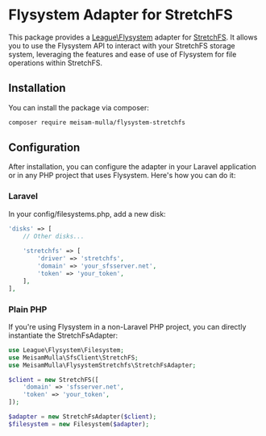 # Flysystem Adapter for StretchFS

This package provides a [League\Flysystem](https://flysystem.thephpleague.com/) adapter for [StretchFS](https://github.com/nullivex/stretchfs-sdk). It allows you to use the Flysystem API to interact with your StretchFS storage system, leveraging the features and ease of use of Flysystem for file operations within StretchFS.

## Installation

You can install the package via composer:

```bash
composer require meisam-mulla/flysystem-stretchfs
```

## Configuration
After installation, you can configure the adapter in your Laravel application or in any PHP project that uses Flysystem. Here's how you can do it:

### Laravel
In your config/filesystems.php, add a new disk:

```php
'disks' => [
    // Other disks...
    
    'stretchfs' => [
        'driver' => 'stretchfs',
        'domain' => 'your_sfsserver.net',
        'token' => 'your_token',
    ],
],
```

### Plain PHP
If you're using Flysystem in a non-Laravel PHP project, you can directly instantiate the StretchFsAdapter:

```php
use League\Flysystem\Filesystem;
use MeisamMulla\SfsClient\StretchFS;
use MeisamMulla\FlysystemStretchfs\StretchFsAdapter;

$client = new StretchFS([
    'domain' => 'sfsserver.net',
    'token' => 'your_token',
]);

$adapter = new StretchFsAdapter($client);
$filesystem = new Filesystem($adapter);
```
